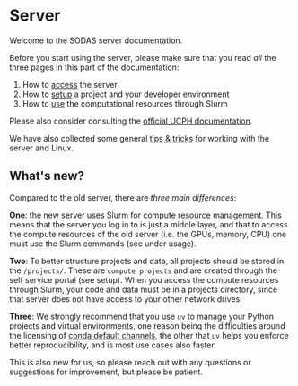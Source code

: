 # Server

Welcome to the SODAS server documentation.

Before you start using the server, please make sure that you read _all_ the
three pages in this part of the documentation:

1. How to [access](access.md) the server
2. How to [setup](setup.md) a project and your developer environment
3. How to [use](usage.md) the computational resources through Slurm

Please also consider consulting the [official UCPH documentation](https://kunet.ku.dk/work-areas/research/Research%20Infrastructure/research-it/ucph-computing-hpc-systems/Pages/default.aspx).

We have also collected some general [tips & tricks](/server/tips) for working with the server and Linux.

## What's new?

Compared to the old server, there are _three main differences_:

**One**: the new server uses Slurm for compute resource management. This means
that the server you log in to is just a middle layer, and that to access
the compute resources of the old server (i.e. the GPUs, memory, CPU) one must
use the Slurm commands (see under usage).

**Two**: To better structure projects and data, all projects should be stored
in the `/projects/`. These are `compute projects` and are created through the
self service portal (see setup). When you access the compute resources through
Slurm, your code and data must be in a projects directory, since that server
does not have access to your other network drives.

**Three**: We strongly recommend that you use `uv` to manage your Python
projects and virtual environments, one reason being the difficulties around the
licensing of [conda default channels](https://www.anaconda.com/blog/is-conda-free), the other that `uv`
helps you enforce better reproducibility, and is most use cases also faster.

This is also new for us, so please reach out with any questions or suggestions
for improvement, but please be patient.
